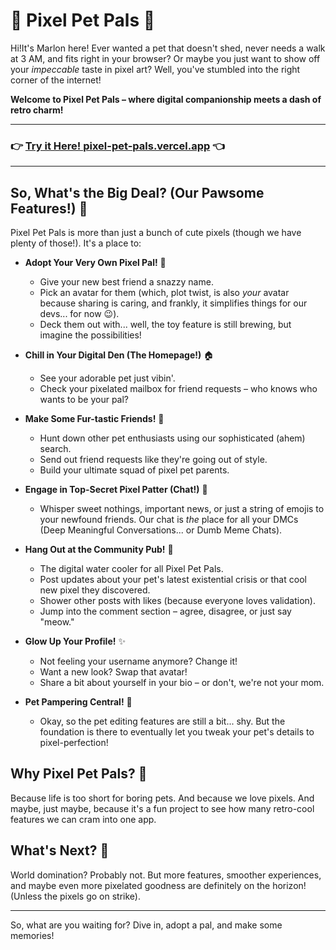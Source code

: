 # 🐾 Pixel Pet Pals 🐾

Hi!It's Marlon here! Ever wanted a pet that doesn't shed, never needs a walk at 3 AM, and fits right in your browser? Or maybe you just want to show off your *impeccable* taste in pixel art? Well, you've stumbled into the right corner of the internet!

**Welcome to Pixel Pet Pals – where digital companionship meets a dash of retro charm!**

---

### 👉 [Try it Here! pixel-pet-pals.vercel.app](https://pixel-pet-pals.vercel.app) 👈

---

## So, What's the Big Deal? (Our Pawsome Features!) 🦴

Pixel Pet Pals is more than just a bunch of cute pixels (though we have plenty of those!). It's a place to:

*   **Adopt Your Very Own Pixel Pal!** 🐣
    *   Give your new best friend a snazzy name.
    *   Pick an avatar for them (which, plot twist, is also *your* avatar because sharing is caring, and frankly, it simplifies things for our devs... for now 😉).
    *   Deck them out with... well, the toy feature is still brewing, but imagine the possibilities!

*   **Chill in Your Digital Den (The Homepage!)** 🏠
    *   See your adorable pet just vibin'.
    *   Check your pixelated mailbox for friend requests – who knows who wants to be your pal?

*   **Make Some Fur-tastic Friends!** 🤝
    *   Hunt down other pet enthusiasts using our sophisticated (ahem) search.
    *   Send out friend requests like they're going out of style.
    *   Build your ultimate squad of pixel pet parents.

*   **Engage in Top-Secret Pixel Patter (Chat!)** 💬
    *   Whisper sweet nothings, important news, or just a string of emojis to your newfound friends. Our chat is *the* place for all your DMCs (Deep Meaningful Conversations... or Dumb Meme Chats).

*   **Hang Out at the Community Pub!** 🍻
    *   The digital water cooler for all Pixel Pet Pals.
    *   Post updates about your pet's latest existential crisis or that cool new pixel they discovered.
    *   Shower other posts with likes (because everyone loves validation).
    *   Jump into the comment section – agree, disagree, or just say "meow."

*   **Glow Up Your Profile!** ✨
    *   Not feeling your username anymore? Change it!
    *   Want a new look? Swap that avatar!
    *   Share a bit about yourself in your bio – or don't, we're not your mom.

*   **Pet Pampering Central!** 🧸
    *   Okay, so the pet editing features are still a bit... shy. But the foundation is there to eventually let you tweak your pet's details to pixel-perfection!

## Why Pixel Pet Pals? 🤔

Because life is too short for boring pets. And because we love pixels. And maybe, just maybe, because it's a fun project to see how many retro-cool features we can cram into one app.

## What's Next? 🚀

World domination? Probably not. But more features, smoother experiences, and maybe even more pixelated goodness are definitely on the horizon! (Unless the pixels go on strike).

---

So, what are you waiting for? Dive in, adopt a pal, and make some memories!
